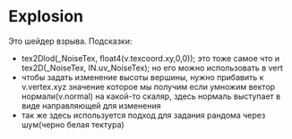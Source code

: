 # Explosion 
Это шейдер взрыва.
Подсказки:
 - tex2Dlod(_NoiseTex, float4(v.texcoord.xy,0,0)); это тоже самое что и tex2D(_NoiseTex, IN.uv_NoiseTex); но его можно использовать в vert
 - чтобы задать изменение высоты вершины, нужно прибавить к v.vertex.xyz значение которое мы получим если умножим вектор нормали(v.normal) на какой-то скаляр, здесь нормаль выступает в виде направляющей для изменения
 - так же здесь используется подход для задания рандома через шум(черно белая тектура)